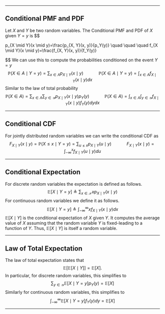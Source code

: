 ___
## Conditional PMF and PDF
Let $X$ and $Y$ be two random variables. The Conditional PMF and PDF of $X$ given $Y = y$ is 
$$

p_{X \mid Y}(x \mid y)=\frac{p_{X, Y}(x, y)}{p_Y(y)} \quad \quad \quad f_{X \mid Y}(x \mid y)=\frac{f_{X, Y}(x, y)}{f_Y(y)}

$$
We can use this to compute the probabilities conditioned on the event $Y=y$
$$
\mathbb{P}(X \in A \mid Y=y)=\sum_{x \in A} p_{X \mid Y}(x \mid y) \quad \quad \quad \mathbb{P}(X \in A \mid Y=y)=\int_{x \in A} f_{X \mid Y}(x \mid y) d x
$$
Similar to the law of total probability 
$$
\mathbb{P}(X \in A)=\sum_{x \in A} \sum_{y \in \mathcal{Y}} p_{X \mid Y}(x \mid y) p_Y(y) \quad \quad \quad \mathbb{P}(X \in A)=\int_{x \in A} \int_{y \in \mathcal{Y}} f_{X \mid Y}(x \mid y) f_Y(y) d y d x
$$
___
## Conditional CDF
For jointly distributed random variables we can write the conditional CDF as
$$
F_{X \mid Y}(x \mid y)=\mathbb{P}(X \leq x \mid Y=y)=\sum_{u \leq x} p_{X \mid Y}(u \mid y) \quad \quad \quad F_{X \mid Y}(x \mid y)=\int_{-\infty}^x f_{X \mid Y}(u \mid y) d u
$$
___
## Conditional Expectation
For discrete random variables the expectation is defined as follows.
$$
\mathbb{E}[X \mid Y=y] \triangleq \sum_{x \in \mathcal{X}} x p_{X \mid Y}(x \mid y)
$$
For continuous random variables we define it as follows.
$$
\mathbb{E}[X \mid Y=y] \triangleq \int_{-\infty}^{\infty} x f_{X \mid Y}(x \mid y) d x
$$
$\mathbb{E}[X \mid Y]$ is the conditional expectation of $X$ given $Y$. It computes the average value of $X$ assuming that the random variable $Y$ is fixed-leading to a function of $Y$. Thus, $\mathbb{E}[X \mid Y]$ is itself a random variable.
___
## Law of Total Expectation
The law of total expectation states that 
$$
\mathbb{E}[\mathbb{E}[X \mid Y]]=\mathbb{E}[X] .
$$
In particular, for discrete random variables, this simplifies to
$$
\sum_{y \in \mathcal{Y}} \mathbb{E}[X \mid Y=y] p_Y(y)=\mathbb{E}[X]
$$
Similarly for continuous random variables, this simplifies to
$$
\int_{-\infty}^{\infty} \mathbb{E}[X \mid Y=y] f_Y(y) d y=\mathbb{E}[X]
$$
___
